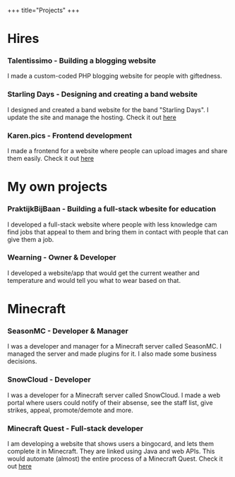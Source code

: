 +++
title="Projects"
+++

# Hires

### Talentissimo - Building a blogging website

I made a custom-coded PHP blogging website for people with giftedness.

### Starling Days - Designing and creating a band website

I designed and created a band website for the band "Starling Days". I update the site and manage the hosting.
Check it out [here](https://starlingdays.com)

### Karen.pics - Frontend development

I made a frontend for a website where people can upload images and share them easily.
Check it out [here](https://karen.pics)

# My own projects

### PraktijkBijBaan - Building a full-stack wbesite for education

I developed a full-stack website where people with less knowledge cam find jobs that appeal to them and bring them in contact with people that can give them a job.

### Wearning - Owner & Developer

I developed a website/app that would get the current weather and temperature and would tell you what to wear based on that.

# Minecraft

### SeasonMC - Developer & Manager

I was a developer and manager for a Minecraft server called SeasonMC. I managed the server and made plugins for it. I also made some business decisions.

### SnowCloud - Developer

I was a developer for a Minecraft server called SnowCloud. I made a web portal where users could notify of their absense, see the staff list, give strikes, appeal, promote/demote and more.

### Minecraft Quest - Full-stack developer

I am developing a website that shows users a bingocard, and lets them complete it in Minecraft. They are linked using Java and web APIs. This would automate (almost) the entire process of a Minecraft Quest.
Check it out [here](https://mcquest.nl)
